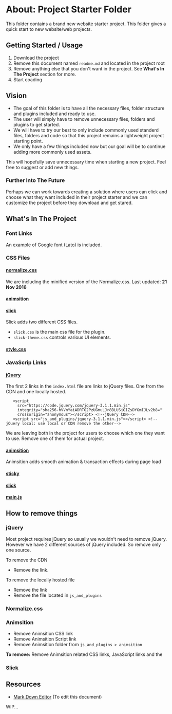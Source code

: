 # About: Project Starter Folder

This folder contains a brand new website starter project. This folder gives a quick start to new website/web projects. 

## Getting Started / Usage

1. Download the project
2. Remove this document named ` readme.md ` and located in the project root
3. Remove anything else that you don't want in the project. See **What's In The Project** section for more.
4. Start coading


## Vision

- The goal of this folder is to have all the necessary files, folder structure and plugins included and ready to use. 
- The user will simply have to remove unnecessary files, folders and plugins to get started. 
- We will have to try our best to only include commonly used standerd files, folders and code so that this project remains a lightweight project starting point. 
- We only have a few things included now but our goal will be to continue adding more commonly used assets. 

This will hopefully save unnecessary time when starting a new project. Feel free to suggest or add new things. 

### Further Into The Future

Perhaps we can work towards creating a solution where users can click and choose what they want included in their project starter and we can customize the project before they download and get stared. 


## What's In The Project

### Font Links

An example of Google font (Lato) is included.

### CSS Files

#### [normalize.css](https://necolas.github.io/normalize.css/)

We are including the minified version of the Normalize.css. 
Last updated: **21 Nov 2016**

#### [animsition](#)
#### [slick](http://kenwheeler.github.io/slick/)

Slick adds two different CSS files. 
- `slick.css` is the main css file for the plugin.
- `slick-theme.css` controls various UI elements.

#### [style.css](#)
 
### JavaScrip Links

#### [jQuery](https://jquery.com/)

The first 2 links in the `index.html` file are links to jQuery files. One from the CDN and one locally hosted. 
 ```
 	<script
	  src="https://code.jquery.com/jquery-3.1.1.min.js"
	  integrity="sha256-hVVnYaiADRTO2PzUGmuLJr8BLUSjGIZsDYGmIJLv2b8="
	  crossorigin="anonymous"></script> <!--jQuery CDN-->
	<script src="js_and_plugins/jquery-3.1.1.min.js"></script> <!--jQuery local: use local or CDN remove the other-->

 ```
 We are leaving both in the project for users to choose which one they want to use. Remove one of them for actual project. 
 
#### [animsition](http://git.blivesta.com/animsition/)
 
Animsition adds smooth animation & transaction effects during page load

#### [sticky](#)
#### [slick](http://kenwheeler.github.io/slick/)


#### [main.js](#)

## How to remove things

### jQuery

Most project requires jQuery so usually we wouldn't need to remove jQuery. However we have 2 different sources of jQuery included. So remove only one source. 

To remove the CDN 
- Remove the link.

To remove the locally hosted file
- Remove the link
- Remove the file located in `js_and_plugins`

### Normalize.css
### Animsition

- Remove Animsition CSS link
- Remove Animsition Script link
- Remove Animsition folder from `js_and_plugins > animsition`


**To remove:** Remove Animsition related CSS links, JavaScript links and the 

### Slick

## Resources
- [Mark Down Editor](https://jbt.github.io/markdown-editor) (To edit this document)

WIP... 